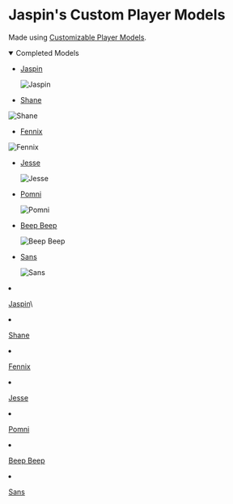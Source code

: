 # Jaspin's Custom Player Models

Made using [Customizable Player Models](https://www.curseforge.com/minecraft/mc-mods/custom-player-models).

<details open>
  <summary>Completed Models</summary>

- [Jaspin](https://github.com/JaspinHitGub/Jaspin-s-Player-Models/raw/refs/heads/main/Jaspin.cpmmodel)

  ![Jaspin](https://github.com/user-attachments/assets/71b5746c-dad2-43a1-ab13-b552141512b2)


  
- [Shane](https://github.com/JaspinHitGub/Jaspin-s-Player-Models/raw/refs/heads/main/Shane.cpmmodel)

![Shane](https://github.com/user-attachments/assets/99c804de-9bdf-4c98-b152-fadfb52ae83e)


- [Fennix](https://github.com/JaspinHitGub/Jaspin-s-Player-Models/raw/refs/heads/main/Fennix.cpmmodel)

![Fennix](https://github.com/user-attachments/assets/7c56ca57-011d-4769-98ba-f5d9111824b0)

  
- [Jesse](https://github.com/JaspinHitGub/Jaspin-s-Player-Models/raw/refs/heads/main/Jesse.cpmmodel)
  
  ![Jesse](https://github.com/user-attachments/assets/72578359-0bdd-4470-8201-4fdf4c821c33)

  
- [Pomni](https://github.com/JaspinHitGub/Jaspin-s-Player-Models/raw/refs/heads/main/Pomni.cpmmodel)

  ![Pomni](https://github.com/user-attachments/assets/125700cd-f8cb-4c53-9ae8-eb210d7d3b3f)

- [Beep Beep](https://github.com/JaspinHitGub/Jaspin-s-Player-Models/raw/refs/heads/main/BeepBeep.cpmmodel)

  ![Beep Beep](https://github.com/user-attachments/assets/773841c4-2f73-4cba-8ee9-95b03599c3cb)


- [Sans](https://github.com/JaspinHitGub/Jaspin-s-Player-Models/raw/refs/heads/main/Sans.cpmmodel)

  ![Sans](https://github.com/user-attachments/assets/94c05b56-5283-4b5f-b977-151e402fe06d)

  </details>

- [Jaspin](https://github.com/JaspinHitGub/Jaspin-s-Player-Models/raw/refs/heads/main/Jaspin.cpmmodel)\

- [Shane](https://github.com/JaspinHitGub/Jaspin-s-Player-Models/raw/refs/heads/main/Shane.cpmmodel)

- [Fennix](https://github.com/JaspinHitGub/Jaspin-s-Player-Models/raw/refs/heads/main/Fennix.cpmmodel)

- [Jesse](https://github.com/JaspinHitGub/Jaspin-s-Player-Models/raw/refs/heads/main/Jesse.cpmmodel)

- [Pomni](https://github.com/JaspinHitGub/Jaspin-s-Player-Models/raw/refs/heads/main/Pomni.cpmmodel)

- [Beep Beep](https://github.com/JaspinHitGub/Jaspin-s-Player-Models/raw/refs/heads/main/BeepBeep.cpmmodel)

- [Sans](https://github.com/JaspinHitGub/Jaspin-s-Player-Models/raw/refs/heads/main/Sans.cpmmodel)
